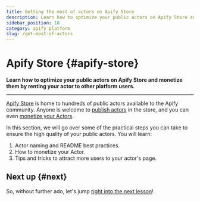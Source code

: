 ```yaml
---
title: Getting the most of actors on Apify Store
description: Learn how to optimize your public actors on Apify Store and monetize them by renting your actor to other platform users.
sidebar_position: 10
category: apify platform
slug: /get-most-of-actors
---
```


# Apify Store {#apify-store}

**Learn how to optimize your public actors on Apify Store and monetize them by renting your actor to other platform users.**

---

[Apify Store](https://apify.com/store) is home to hundreds of public actors available to the Apify community. Anyone is welcome to [publish actors](/platform/actors/publishing) in the store, and you can even [monetize your Actors](https://get.apify.com/monetize-your-code).

In this section, we will go over some of the practical steps you can take to ensure the high quality of your public actors. You will learn:

1. Actor naming and README best practices.
2. How to monetize your Actor.
3. Tips and tricks to attract more users to your actor's page.

## Next up {#next}

So, without further ado, let's jump [right into the next lesson](./naming_your_actor.md)!
